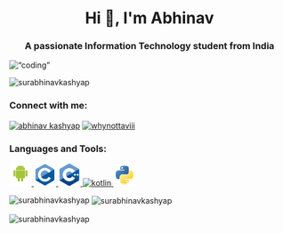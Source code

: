 
<h1 align="center">Hi 👋, I'm Abhinav</h1>
<h3 align="center">A passionate Information Technology student from India</h3>
<img align=“right” alt=“coding” width=“400” src=“https://images.app.goo.gl/EKX5K7aUyCVyszSL9”><p align="left"> <img src="https://komarev.com/ghpvc/?username=surabhinavkashyap&label=Profile%20views&color=0e75b6&style=flat" alt="surabhinavkashyap" /> </p>

<h3 align="left">Connect with me:</h3>
<p align="left">
<a href="https://linkedin.com/in/abhinav kashyap" target="blank"><img align="center" src="https://raw.githubusercontent.com/rahuldkjain/github-profile-readme-generator/master/src/images/icons/Social/linked-in-alt.svg" alt="abhinav kashyap" height="30" width="40" /></a>
<a href="https://instagram.com/whynottaviii" target="blank"><img align="center" src="https://raw.githubusercontent.com/rahuldkjain/github-profile-readme-generator/master/src/images/icons/Social/instagram.svg" alt="whynottaviii" height="30" width="40" /></a>
</p>

<h3 align="left">Languages and Tools:</h3>
<p align="left"> <a href="https://developer.android.com" target="_blank" rel="noreferrer"> <img src="https://raw.githubusercontent.com/devicons/devicon/master/icons/android/android-original-wordmark.svg" alt="android" width="40" height="40"/> </a> <a href="https://www.cprogramming.com/" target="_blank" rel="noreferrer"> <img src="https://raw.githubusercontent.com/devicons/devicon/master/icons/c/c-original.svg" alt="c" width="40" height="40"/> </a> <a href="https://www.w3schools.com/cpp/" target="_blank" rel="noreferrer"> <img src="https://raw.githubusercontent.com/devicons/devicon/master/icons/cplusplus/cplusplus-original.svg" alt="cplusplus" width="40" height="40"/> </a> <a href="https://kotlinlang.org" target="_blank" rel="noreferrer"> <img src="https://www.vectorlogo.zone/logos/kotlinlang/kotlinlang-icon.svg" alt="kotlin" width="40" height="40"/> </a> <a href="https://www.python.org" target="_blank" rel="noreferrer"> <img src="https://raw.githubusercontent.com/devicons/devicon/master/icons/python/python-original.svg" alt="python" width="40" height="40"/> </a> </p>

<p><img align="left" src="https://github-readme-stats.vercel.app/api/top-langs?username=surabhinavkashyap&show_icons=true&locale=en&layout=compact" alt="surabhinavkashyap" /></p>

<p>&nbsp;<img align="center" src="https://github-readme-stats.vercel.app/api?username=surabhinavkashyap&show_icons=true&locale=en" alt="surabhinavkashyap" /></p>

<p><img align="center" src="https://github-readme-streak-stats.herokuapp.com/?user=surabhinavkashyap&" alt="surabhinavkashyap" /></p>
